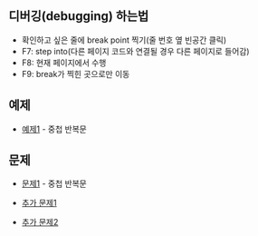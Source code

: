 ## 디버깅(debugging) 하는법
- 확인하고 싶은 줄에 break point 찍기(줄 번호 옆 빈공간 클릭)
- F7: step into(다른 페이지 코드와 연결될 경우 다른 페이지로 들어감)
- F8: 현재 페이지에서 수행
- F9: break가 찍힌 곳으로만 이동

## 예제
- [예제1](ex01/ex01.py) - 중첩 반복문

## 문제
- [문제1](quiz01/README.md) - 중첩 반복문

- [추가 문제1](/15_loop_quiz/quiz01)
- [추가 문제2](/16_nested_loop_quiz)
